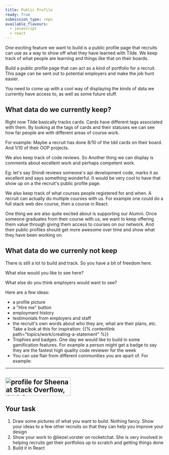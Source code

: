 ```yaml
---
title: Public Profile
ready: True
submission_type: repo
available_flavours:
  - javascript
  - react
---
```


One exciting feature we want to build is a public profile page that recruits can use as a way to show off what they have learned with Tilde. We keep track of what people are learning and things like that on their boards.

Build a public profile page that can act as a kind of portfolio for a recruit. This page can be sent out to potential employers and make the job hunt easier.

You need to come up with a cool way of displaying the kinds of data we currently have access to, as well as some future stuff.

## What data do we currently keep?

Right now Tilde basically tracks cards. Cards have different tags associated with them.
By looking at the tags of cards and their statuses we can see how far people are with different areas of course work.

For example: Maybe a recruit has done 8/10 of the tdd cards on their board. And 1/10 of their OOP projects.

We also keep track of code reviews. So Another thing we can display is comments about excellent work and perhaps competent work.

Eg: let's say Shindi reviews someone's api development code, marks it as excellent and says something wonderful. It would be very cool to have that show up on a the recruit's public profile page.

We also keep track of what courses people registered for and when. A recruit can actually do multiple courses with us. For example one could do a full stack web dev course, then a course in React.

One thing we are also quite excited about is supporting our Alumni. Once someone graduates from their course with us, we want to keep offering them value through giving them access to courses on our network. And their public profiles should get more awesome over time and show what they have been working on.

## What data do we currenly not keep

There is still a lot to build and track. So you have a bit of freedom here.

What else would you like to see here?

What else do you think employers would want to see?

Here are a few ideas:

- a profile picture
- a "Hire me" button
- employment history
- testimonials from employers and staff
- the recruit's own words about who they are, what are their plans, etc. Take a look at this for inspiration: {{% contentlink path="topics/work/creating-a-statement" %}}
- Trophies and badges. One day we would like to build in some gamification features. For example a person might get a badge to say they are the fastest high quality code reviewer for the week
- You can use flair from different communities you are apart of. For example:

---

## <a href="https://stackoverflow.com/users/742082/sheena"><img src="https://stackoverflow.com/users/flair/742082.png" width="208" height="58" alt="profile for Sheena at Stack Overflow, Q&amp;A for professional and enthusiast programmers" title="profile for Sheena at Stack Overflow, Q&amp;A for professional and enthusiast programmers"></a>

## Your task

1. Draw some pictures of what you want to build. Nothing fancy. Show your ideas to a few other recruits so that they can help you improve your design
2. Show your work to @liezel.vorster on rocketchat. She is very involved in helping recruits get their portfolios up to scratch and getting things done
3. Build it in React
